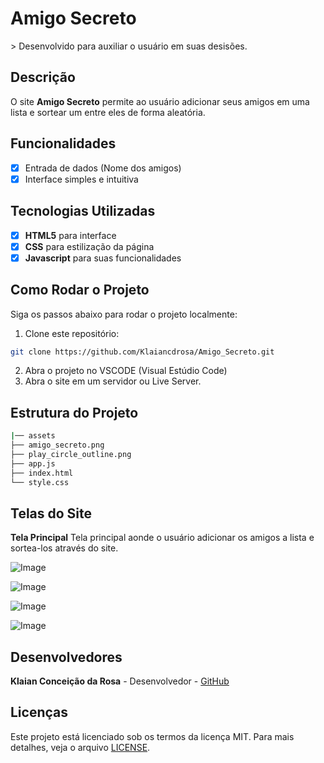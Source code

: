 # **Amigo Secreto**
&gt; Desenvolvido para auxiliar o usuário em suas desisões.

## Descrição
O site **Amigo Secreto** permite ao usuário adicionar seus amigos em uma lista e sortear um entre eles de forma aleatória.

## Funcionalidades
- [x] Entrada de dados (Nome dos amigos)
- [x] Interface simples e intuitiva

## Tecnologias Utilizadas
- [x] **HTML5** para interface
- [x] **CSS** para estilização da página
- [x] **Javascript** para suas funcionalidades
      
## Como Rodar o Projeto
Siga os passos abaixo para rodar o projeto localmente:

1. Clone este repositório:
```bash
git clone https://github.com/Klaiancdrosa/Amigo_Secreto.git
```
2. Abra o projeto no VSCODE (Visual Estúdio Code)
3. Abra o site em um servidor ou Live Server.
   
## Estrutura do Projeto
```bash
|── assets
├── amigo_secreto.png
├── play_circle_outline.png
├── app.js
├── index.html
└── style.css
```

## Telas do Site
**Tela Principal**
Tela principal aonde o usuário adicionar os amigos a lista e sortea-los através do site.

![Image](https://github.com/user-attachments/assets/8bd0b889-2781-4697-baa6-d7c8a78cd2bb)

![Image](https://github.com/user-attachments/assets/9f76e094-6cfd-4621-8498-c4fdfe227f91)

![Image](https://github.com/user-attachments/assets/3e7dfa3f-76e3-4df1-9791-f1d8efd0b058)

![Image](https://github.com/user-attachments/assets/e960328e-d0bd-4637-ba22-66276f1140c5)

## Desenvolvedores
**Klaian Conceição da Rosa** - Desenvolvedor - [GitHub](https://github.com/Klaiancdrosa)

## Licenças
Este projeto está licenciado sob os termos da licença MIT. Para mais detalhes, veja o arquivo
[LICENSE](LICENSE).
